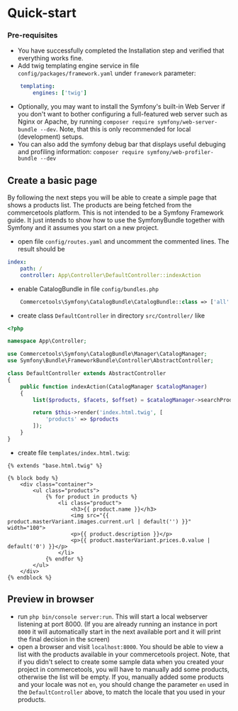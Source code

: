 # Quick-start

### Pre-requisites

* You have successfully completed the Installation step and verified that everything works fine.
* Add twig templating engine service in file `config/packages/framework.yaml` under `framework` parameter:
```yaml
    templating:
        engines: ['twig']
```
* Optionally, you may want to install the Symfony's built-in Web Server if you don't want
to bother configuring a full-featured web server such as Nginx or Apache, by running
`composer require symfony/web-server-bundle --dev`. Note, that this is only recommended
for local (development) setups.
* You can also add the symfony debug bar that displays useful debuging and profiling information:
`composer require symfony/web-profiler-bundle --dev`



## Create a basic page

By following the next steps you will be able to create a simple page that shows a products list.
The products are being fetched from the commercetools platform. This is not intended to be
a Symfony Framework guide. It just intends to show how to use the SymfonyBundle together
with Symfony and it assumes you start on a new project.

* open file `config/routes.yaml` and uncomment the commented lines. The result should be
```yaml
index:
    path: /
    controller: App\Controller\DefaultController::indexAction
```

* enable CatalogBundle in file `config/bundles.php`
```php
    Commercetools\Symfony\CatalogBundle\CatalogBundle::class => ['all' => true],
```

* create class `DefaultController` in directory `src/Controller/` like

```php
<?php

namespace App\Controller;

use Commercetools\Symfony\CatalogBundle\Manager\CatalogManager;
use Symfony\Bundle\FrameworkBundle\Controller\AbstractController;

class DefaultController extends AbstractController
{
    public function indexAction(CatalogManager $catalogManager)
    {
        list($products, $facets, $offset) = $catalogManager->searchProducts('en');

        return $this->render('index.html.twig', [
            'products' => $products
        ]);
    }
}
```
* create file `templates/index.html.twig`:

```twig
{% extends "base.html.twig" %}

{% block body %}
    <div class="container">
        <ul class="products">
            {% for product in products %}
                <li class="product">
                    <h3>{{ product.name }}</h3>
                    <img src="{{ product.masterVariant.images.current.url | default('') }}" width="100">
                    <p>{{ product.description }}</p>
                    <p>{{ product.masterVariant.prices.0.value | default('0') }}</p>
                </li>
            {% endfor %}
        </ul>
    </div>
{% endblock %}
```


## Preview in browser

* run `php bin/console server:run`. This will start a local webserver listening at port 8000.
(If you are already running an instance in port `8000` it will automatically start in the
next available port and it will print the final decision in the screen)
* open a browser and visit `localhost:8000`. You should be able to view a list with the products
available in your commercetools project. Note, that if you didn't select to create some sample data when you
created your project in commercetools, you will have to manually add some products, otherwise
the list will be empty. If you, manually added some products and your locale was not `en`,
you should change the parameter `en` used in the `DefaultController` above, to match the
locale that you used in your products.


